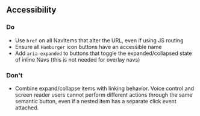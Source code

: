 ## Accessibility

### Do

- Use `href` on all NavItems that alter the URL, even if using JS routing
- Ensure all `Hamburger` icon buttons have an accessible name
- Add `aria-expanded` to buttons that toggle the expanded/collapsed state of inline Navs (this is not needed for overlay navs)

### Don't

- Combine expand/collapse items with linking behavior. Voice control and screen reader users cannot perform different actions through the same semantic button, even if a nested item has a separate click event attached.
